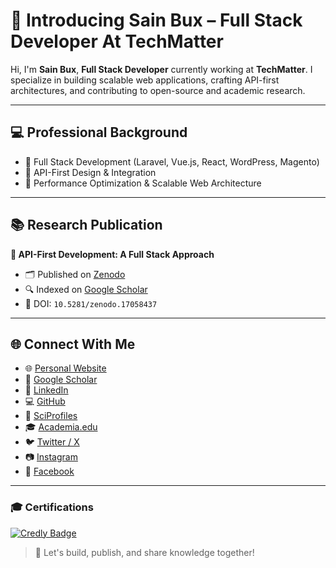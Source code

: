 # 👋 Introducing Sain Bux – Full Stack Developer At TechMatter  

Hi, I'm **Sain Bux**, **Full Stack Developer** currently working at **TechMatter**. I specialize in building scalable web applications, crafting API-first architectures, and contributing to open-source and academic research.

---

## 💻 Professional Background  

- 🔹 Full Stack Development (Laravel, Vue.js, React, WordPress, Magento)  
- 🔹 API-First Design & Integration  
- 🔹 Performance Optimization & Scalable Web Architecture  

---

## 📚 Research Publication  

**📄 API-First Development: A Full Stack Approach**  
- 🗂 Published on [Zenodo](https://doi.org/10.5281/zenodo.17058437)  
- 🔍 Indexed on [Google Scholar](https://scholar.google.com/citations?hl=en&user=q2XC7EoAAAAJ)  
- 📌 DOI: `10.5281/zenodo.17058437`  

---

## 🌐 Connect With Me  

- 🌐 [Personal Website](https://sainbux.github.io)  
- 🧠 [Google Scholar](https://scholar.google.com/citations?hl=en&user=q2XC7EoAAAAJ)  
- 💼 [LinkedIn](https://www.linkedin.com/in/sainbux/)  
- 💻 [GitHub](https://github.com/Sainbux)  
- 🧪 [SciProfiles](https://sciprofiles.com/profile/sainbux)  
- 🎓 [Academia.edu](https://mehran.academia.edu/SainKhaskheli)  
- 🐦 [Twitter / X](https://twitter.com/saien62/)  
- 📷 [Instagram](https://www.instagram.com/saienbuksh/)  
- 📘 [Facebook](https://www.facebook.com/sainbux860/)  

---

### 🎓 Certifications

[![Credly Badge](https://images.credly.com/size/340x340/images/f5c094f4-e07c-44e0-b685-4ffd8980fd53/blob)](https://www.credly.com/badges/c9cb5f41-b8da-4b5f-b97d-29eb64b10a0b/public_url)


> 🚀 Let's build, publish, and share knowledge together!
